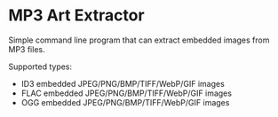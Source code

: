 # MP3 Art Extractor
Simple command line program that can extract embedded images from MP3 files.

Supported types:
* ID3 embedded JPEG/PNG/BMP/TIFF/WebP/GIF images
* FLAC embedded JPEG/PNG/BMP/TIFF/WebP/GIF images
* OGG embedded JPEG/PNG/BMP/TIFF/WebP/GIF images